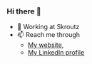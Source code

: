 ### Hi there 👋

- 🔭 Working at Skroutz
- 📫 Reach me through 
  * [My website](https://leoblousi.gr),
  * [My LinkedIn profile](https://www.linkedin.com/in/leo-blousi-770915149/)
